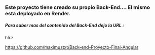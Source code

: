 <h3>Este proyecto tiene creado su propio Back-End.... El mismo esta deployado en Render.</h3>  

  <h5>Para saber mas del contenido del Back-End dejo la URL : </h5>h5>

https://github.com/maximustxt/Back-end-Proyecto-Final-Angular
